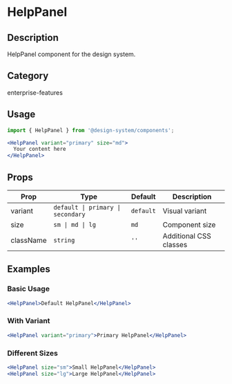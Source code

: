 # HelpPanel

## Description
HelpPanel component for the design system.

## Category
enterprise-features

## Usage

```jsx
import { HelpPanel } from '@design-system/components';

<HelpPanel variant="primary" size="md">
  Your content here
</HelpPanel>
```

## Props

| Prop | Type | Default | Description |
|------|------|---------|-------------|
| variant | `default \| primary \| secondary` | `default` | Visual variant |
| size | `sm \| md \| lg` | `md` | Component size |
| className | `string` | `''` | Additional CSS classes |

## Examples

### Basic Usage
```jsx
<HelpPanel>Default HelpPanel</HelpPanel>
```

### With Variant
```jsx
<HelpPanel variant="primary">Primary HelpPanel</HelpPanel>
```

### Different Sizes
```jsx
<HelpPanel size="sm">Small HelpPanel</HelpPanel>
<HelpPanel size="lg">Large HelpPanel</HelpPanel>
```
